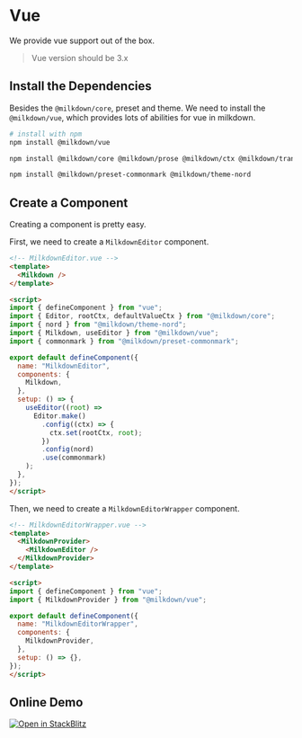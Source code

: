 # Vue

We provide vue support out of the box.

> Vue version should be 3.x

## Install the Dependencies

Besides the `@milkdown/core`, preset and theme. We need to install the `@milkdown/vue`, which provides lots of abilities for vue in milkdown.

```bash
# install with npm
npm install @milkdown/vue

npm install @milkdown/core @milkdown/prose @milkdown/ctx @milkdown/transformer

npm install @milkdown/preset-commonmark @milkdown/theme-nord
```

## Create a Component

Creating a component is pretty easy.

First, we need to create a `MilkdownEditor` component.

```html
<!-- MilkdownEditor.vue -->
<template>
  <Milkdown />
</template>

<script>
import { defineComponent } from "vue";
import { Editor, rootCtx, defaultValueCtx } from "@milkdown/core";
import { nord } from "@milkdown/theme-nord";
import { Milkdown, useEditor } from "@milkdown/vue";
import { commonmark } from "@milkdown/preset-commonmark";

export default defineComponent({
  name: "MilkdownEditor",
  components: {
    Milkdown,
  },
  setup: () => {
    useEditor((root) =>
      Editor.make()
        .config((ctx) => {
          ctx.set(rootCtx, root);
        })
        .config(nord)
        .use(commonmark)
    );
  },
});
</script>
```

Then, we need to create a `MilkdownEditorWrapper` component.

```html
<!-- MilkdownEditorWrapper.vue -->
<template>
  <MilkdownProvider>
    <MilkdownEditor />
  </MilkdownProvider>
</template>

<script>
import { defineComponent } from "vue";
import { MilkdownProvider } from "@milkdown/vue";

export default defineComponent({
  name: "MilkdownEditorWrapper",
  components: {
    MilkdownProvider,
  },
  setup: () => {},
});
</script>
```

## Online Demo

[![Open in StackBlitz](https://developer.stackblitz.com/img/open_in_stackblitz.svg)](https://stackblitz.com/github/Milkdown/examples/tree/main/vue-commonmark)
